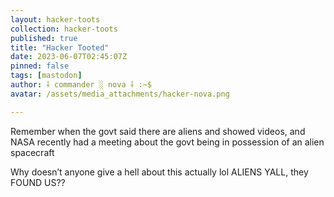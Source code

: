 ```yaml
---
layout: hacker-toots
collection: hacker-toots
published: true
title: "Hacker Tooted"
date: 2023-06-07T02:45:07Z
pinned: false
tags: [mastodon]
author: ⸸ commander ░ nova ⸸ :~$
avatar: /assets/media_attachments/hacker-nova.png

---
```


<p>Remember when the govt said there are aliens and showed videos, and NASA recently had a meeting about the govt being in possession of an alien spacecraft </p><p>Why doesn’t anyone give a hell about this actually lol ALIENS YALL, they FOUND US??</p>


